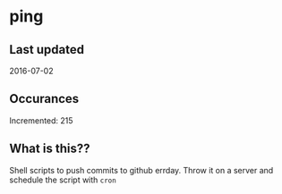 # ping

## Last updated
2016-07-02

## Occurances
Incremented: 215

## What is this?? 
Shell scripts to push commits to github errday. Throw it on a server and schedule the script with `cron`
